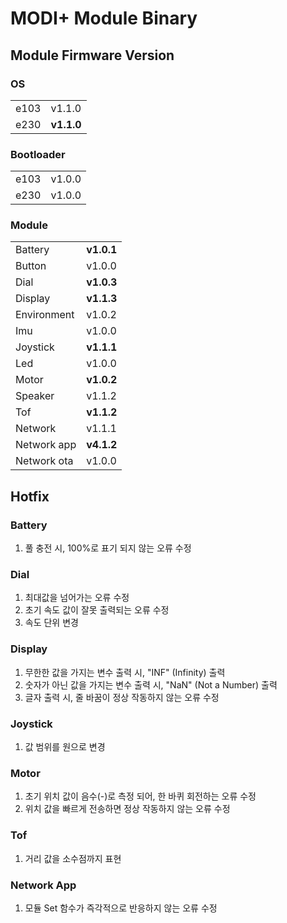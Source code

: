 # MODI+ Module Binary

## Module Firmware Version

### OS
| | |
|:---|:---|
| e103 | v1.1.0 |
| e230 | **v1.1.0** |

### Bootloader
| | |
|:---|:---|
| e103 | v1.0.0 |
| e230 | v1.0.0 |

### Module
| | |
|:---|:---|
| Battery | **v1.0.1** |
| Button | v1.0.0 |
| Dial | **v1.0.3** |
| Display | **v1.1.3** |
| Environment | v1.0.2 |
| Imu | v1.0.0 |
| Joystick | **v1.1.1** |
| Led | v1.0.0 |
| Motor | **v1.0.2** |
| Speaker | v1.1.2 |
| Tof | **v1.1.2** |
| Network | v1.1.1 |
| Network app | **v4.1.2** |
| Network ota | v1.0.0 |

## Hotfix

### Battery
1. 풀 충전 시, 100%로 표기 되지 않는 오류 수정

### Dial
1. 최대값을 넘어가는 오류 수정
2. 초기 속도 값이 잘못 출력되는 오류 수정
3. 속도 단위 변경

### Display
1. 무한한 값을 가지는 변수 출력 시, "INF" (Infinity) 출력
2. 숫자가 아닌 값을 가지는 변수 출력 시, "NaN" (Not a Number) 출력
3. 글자 출력 시, 줄 바꿈이 정상 작동하지 않는 오류 수정

### Joystick
1. 값 범위를 원으로 변경

### Motor
1. 초기 위치 값이 음수(-)로 측정 되어, 한 바퀴 회전하는 오류 수정
2. 위치 값을 빠르게 전송하면 정상 작동하지 않는 오류 수정

### Tof
1. 거리 값을 소수점까지 표현

### Network App
1. 모듈 Set 함수가 즉각적으로 반응하지 않는 오류 수정